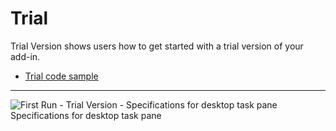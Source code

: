 # Trial

Trial Version shows users how to get started with a trial version of your add-in.

* [Trial code sample](../templates/first-run/trial)

***

![First Run - Trial Version - Specifications for desktop task pane](../assets/images/FirstRun_TrialVersion_DesktopTaskPaneCallouts.png)
Specifications for desktop task pane 






